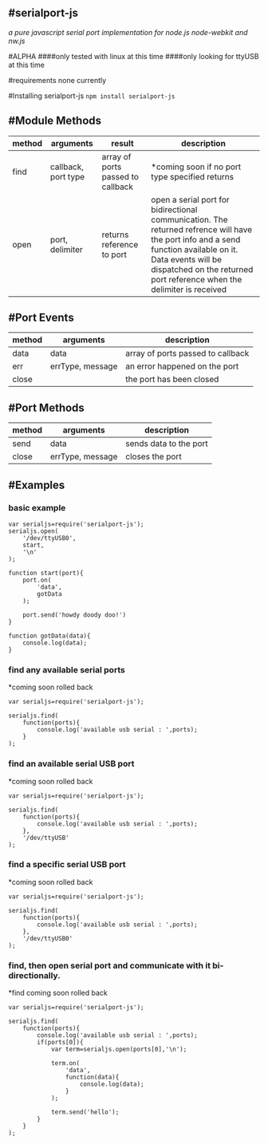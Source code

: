 #serialport-js
-
*a pure javascript serial port implementation for node.js node-webkit and nw.js*  

#ALPHA
####only tested with linux at this time
####only looking for ttyUSB at this time

#requirements
none currently

#Installing serialport-js
` npm install serialport-js `

#Module Methods
-

|method | arguments            | result                           | description |
|-------|----------------------|----------------------------------|-------------|
|find   | callback, port type  | array of ports passed to callback| *coming soon if no port type specified returns  |
|open   | port, delimiter      | returns reference to port        | open a serial port for bidirectional communication. The returned refrence will have the port info and a send function available on it. Data events will be dispatched on the returned port reference when the delimiter is received |

#Port Events
-

|method | arguments            | description                      |
|-------|----------------------|----------------------------------|
|data   | data                 | array of ports passed to callback|
|err    | errType, message     | an error happened on the port    |
|close  |                      | the port has been closed         |

#Port Methods
-

|method | arguments            | description                      |
|-------|----------------------|----------------------------------|
|send   | data                 | sends data to the port           |
|close  | errType, message     | closes the port                  |


#Examples
-

### basic example 

    var serialjs=require('serialport-js');
    serialjs.open(
        '/dev/ttyUSB0',
        start,
        '\n'
    );

    function start(port){
        port.on(
            'data',
            gotData
        );

        port.send('howdy doody doo!')
    }

    function gotData(data){
        console.log(data);
    }   


### find any available serial ports
*coming soon rolled back 

    var serialjs=require('serialport-js');

    serialjs.find(
        function(ports){
            console.log('available usb serial : ',ports);
        }
    );

### find an available serial USB port
*coming soon rolled back 
    
    var serialjs=require('serialport-js');

    serialjs.find(
        function(ports){
            console.log('available usb serial : ',ports);
        },
        '/dev/ttyUSB'
    );

### find a specific serial USB port
*coming soon rolled back 
    
    var serialjs=require('serialport-js');

    serialjs.find(
        function(ports){
            console.log('available usb serial : ',ports);
        },
        '/dev/ttyUSB0'
    );

### find, then open serial port and communicate with it bi-directionally.
*find coming soon rolled back 

    var serialjs=require('serialport-js');

    serialjs.find(
        function(ports){
            console.log('available usb serial : ',ports);
            if(ports[0]){
                var term=serialjs.open(ports[0],'\n');
                
                term.on(
                    'data',
                    function(data){
                        console.log(data);
                    }
                );

                term.send('hello');
            }
        }
    );



